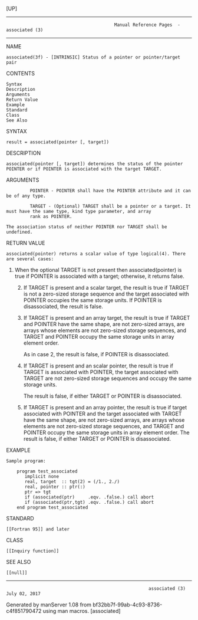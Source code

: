 [UP]

-----------------------------------------------------------------------------------------------------------------------------------
                                             Manual Reference Pages  - associated (3)
-----------------------------------------------------------------------------------------------------------------------------------
                                                                 
NAME

    associated(3f) - [INTRINSIC] Status of a pointer or pointer/target pair

CONTENTS

    Syntax
    Description
    Arguments
    Return Value
    Example
    Standard
    Class
    See Also

SYNTAX

    result = associated(pointer [, target])

DESCRIPTION

    associated(pointer [, target]) determines the status of the pointer POINTER or if POINTER is associated with the target TARGET.

ARGUMENTS

             POINTER - POINTER shall have the POINTER attribute and it can be of any type.

             TARGET - (Optional) TARGET shall be a pointer or a target. It must have the same type, kind type parameter, and array
             rank as POINTER.

    The association status of neither POINTER nor TARGET shall be undefined.

RETURN VALUE

    associated(pointer) returns a scalar value of type logical(4). There are several cases:

1.    When the optional TARGET is not present then associated(pointer) is true if POINTER is associated with a target; otherwise,
      it returns false.

      2.    If TARGET is present and a scalar target, the result is true if TARGET is not a zero-sized storage sequence and the
            target associated with POINTER occupies the same storage units. If POINTER is disassociated, the result is false.

      3.    If TARGET is present and an array target, the result is true if TARGET and POINTER have the same shape, are not
            zero-sized arrays, are arrays whose elements are not zero-sized storage sequences, and TARGET and POINTER occupy the
            same storage units in array element order.

            As in case 2, the result is false, if POINTER is disassociated.

      4.    If TARGET is present and an scalar pointer, the result is true if TARGET is associated with POINTER, the target
            associated with TARGET are not zero-sized storage sequences and occupy the same storage units.

            The result is false, if either TARGET or POINTER is disassociated.

      5.    If TARGET is present and an array pointer, the result is true if target associated with POINTER and the target
            associated with TARGET have the same shape, are not zero-sized arrays, are arrays whose elements are not zero-sized
            storage sequences, and TARGET and POINTER occupy the same storage units in array element order. The result is false, if
            either TARGET or POINTER is disassociated.

EXAMPLE

    Sample program:

        program test_associated
           implicit none
           real, target  :: tgt(2) = (/1., 2./)
           real, pointer :: ptr(:)
           ptr => tgt
           if (associated(ptr)     .eqv. .false.) call abort
           if (associated(ptr,tgt) .eqv. .false.) call abort
        end program test_associated



STANDARD

    [[Fortran 95]] and later

CLASS

    [[Inquiry function]]

SEE ALSO

    [[null]]

-----------------------------------------------------------------------------------------------------------------------------------

                                                          associated (3)                                              July 02, 2017

Generated by manServer 1.08 from bf32bb7f-99ab-4c93-8736-c4f851790472 using man macros.
                                                           [associated]

